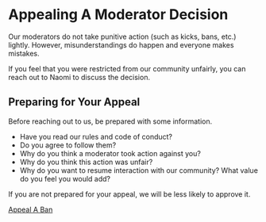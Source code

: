 # Appealing A Moderator Decision

Our moderators do not take punitive action (such as kicks, bans, etc.) lightly. However, misunderstandings do happen and everyone makes mistakes.

If you feel that you were restricted from our community unfairly, you can reach out to Naomi to discuss the decision.

## Preparing for Your Appeal

Before reaching out to us, be prepared with some information.

- Have you read our rules and code of conduct?
- Do you agree to follow them?
- Why do you think a moderator took action against you?
- Why do you think this action was unfair?
- Why do you want to resume interaction with our community? What value do you feel you would add?

If you are not prepared for your appeal, we will be less likely to approve it.

[Appeal A Ban](https://docs.google.com/forms/d/e/1FAIpQLSeeI7A92xBvpAJ5D3ARi76rEeFPrEH-xOYga5eGXMQSTpZ8pA/viewform?usp=sf_link)
